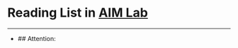 # Reading List in [AIM Lab](http://www.ee.cityu.edu.hk/~yxyuan/index.htm) 

***

<ul>
    <li>## Attention: </li>
</ul>

